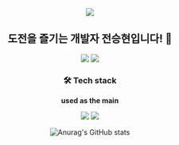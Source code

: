 

<div align=center>
  <img src="https://capsule-render.vercel.app/api?type=wave&color=auto&height=300&section=header&text=Welcome%20&fontSize=70" />
  <h2> 도전을 즐기는 개발자 전승현입니다! 👋</h2>
<a href="https://velog.io/@jasonyes/" target="_blank"><img src="https://img.shields.io/badge/velog-20C997?style=for-the-badge&logo=velog&logoColor=white"></a>
  <a href="https://iridescent-ground-7ce.notion.site/Java-Spring-82f537e9c3774648a439f45f2d52cc9b" target="_blank"><img src="https://img.shields.io/badge/notion-000000?style=for-the-badge&logo=notion&logoColor=white"></a>

  <h3>🛠 Tech stack</h3>

  <strong>used as the main</strong>


<a href="#" target="_blank"><img src="https://img.shields.io/badge/spring-6DB33F?style=for-the-badge&logo=spring&logoColor=white"/></a>
<a href="#" target="_blank"><img src="https://img.shields.io/badge/mysql-4479A1?style=for-the-badge&logo=mysql&logoColor=white"/></a>

![Anurag's GitHub stats](https://github-readme-stats.vercel.app/api?username=JasonYesBro&show_icons=true&theme=yeblu)
  </div>
  
